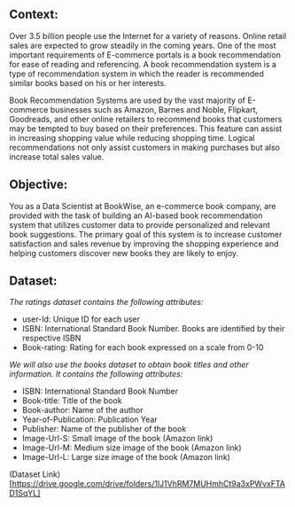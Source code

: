 
## Context:
Over 3.5 billion people use the Internet for a variety of reasons. Online retail sales are expected to grow steadily in the coming years. One of the most important requirements of E-commerce portals is a book recommendation for ease of reading and referencing. A book recommendation system is a type of recommendation system in which the reader is recommended similar books based on his or her interests.

Book Recommendation Systems are used by the vast majority of E-commerce businesses such as Amazon, Barnes and Noble, Flipkart, Goodreads, and other online retailers to recommend books that customers may be tempted to buy based on their preferences. This feature can assist in increasing shopping value while reducing shopping time. Logical recommendations not only assist customers in making purchases but also increase total sales value.

 

## Objective:
You as a Data Scientist at BookWise, an e-commerce book company, are provided with the task of building an AI-based book recommendation system that utilizes customer data to provide personalized and relevant book suggestions. The primary goal of this system is to increase customer satisfaction and sales revenue by improving the shopping experience and helping customers discover new books they are likely to enjoy.

 

## Dataset:

_The ratings dataset contains the following attributes:_

- user-Id: Unique ID for each user
- ISBN: International Standard Book Number. Books are identified by their respective ISBN
- Book-rating: Rating for each book expressed on a scale from 0-10

_We will also use the books dataset to obtain book titles and other information. It contains the following attributes:_

- ISBN: International Standard Book Number
- Book-title: Title of the book
- Book-author: Name of the author
- Year-of-Publication: Publication Year
- Publisher: Name of the publisher of the book
- Image-Url-S: Small image of the book (Amazon link)
- Image-Url-M: Medium size image of the book (Amazon link)
- Image-Url-L: Large size image of the book (Amazon link)


(Dataset Link)[https://drive.google.com/drive/folders/1lJ1VhRM7MUHmhCt9a3xPWvxFTAD1SqYL]